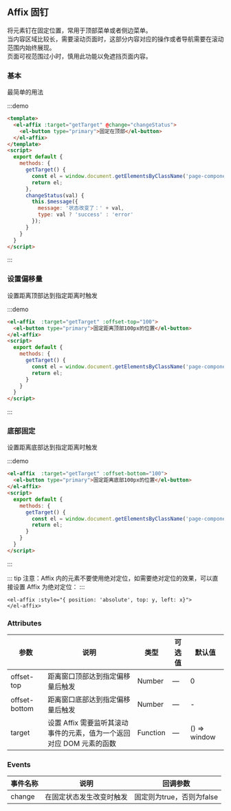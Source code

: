 ## Affix 固钉

将元素钉在固定位置，常用于顶部菜单或者侧边菜单。  
当内容区域比较长，需要滚动页面时，这部分内容对应的操作或者导航需要在滚动范围内始终展现。  
页面可视范围过小时，慎用此功能以免遮挡页面内容。

### 基本

最简单的用法

:::demo
```html
<template>
  <el-affix :target="getTarget" @change="changeStatus">
    <el-button type="primary">固定在顶部</el-button>
  </el-affix>
</template>
<script>
  export default {
    methods: {
      getTarget() {
        const el = window.document.getElementsByClassName('page-component__scroll')[0].children[0];
        return el;
      },
      changeStatus(val) {
        this.$message({
          message: '状态改变了：' + val,
          type: val ? 'success' : 'error'
        });
      }
    }
  }
</script>

```
:::

### 设置偏移量

设置距离顶部达到指定距离时触发

:::demo
```html
<el-affix  :target="getTarget" :offset-top="100">
  <el-button type="primary">固定距离顶部100px的位置</el-button>
</el-affix>
<script>
  export default {
    methods: {
      getTarget() {
        const el = window.document.getElementsByClassName('page-component__scroll')[0].children[0];
        return el;
      }
    }
  }
</script>

```
:::

### 底部固定

设置距离底部达到指定距离时触发

:::demo
```html
<el-affix  :target="getTarget" :offset-bottom="100">
  <el-button type="primary">固定距离底部100px的位置</el-button>
</el-affix>
<script>
  export default {
    methods: {
      getTarget() {
        const el = window.document.getElementsByClassName('page-component__scroll')[0].children[0];
        return el;
      }
    }
  }
</script>
```
:::

::: tip
注意：Affix 内的元素不要使用绝对定位，如需要绝对定位的效果，可以直接设置 Affix 为绝对定位：
:::
```
<el-affix :style="{ position: 'absolute', top: y, left: x}">
</el-affix>
```

### Attributes

| 参数        | 说明           | 类型               | 可选值 | 默认值       |
|------------|----------------|--------------------|--------|--------------|
| offset-top    | 距离窗口顶部达到指定偏移量后触发    | Number |  —  |    0     |
| offset-bottom | 距离窗口底部达到指定偏移量后触发    | Number |  —  |    -     |
| target        | 设置 Affix 需要监听其滚动事件的元素，值为一个返回对应 DOM 元素的函数 | Function |  —  | () => window |


### Events
| 事件名称 | 说明 | 回调参数 |
|----------|--------|----------|
| change | 在固定状态发生改变时触发   | 固定则为true，否则为false |